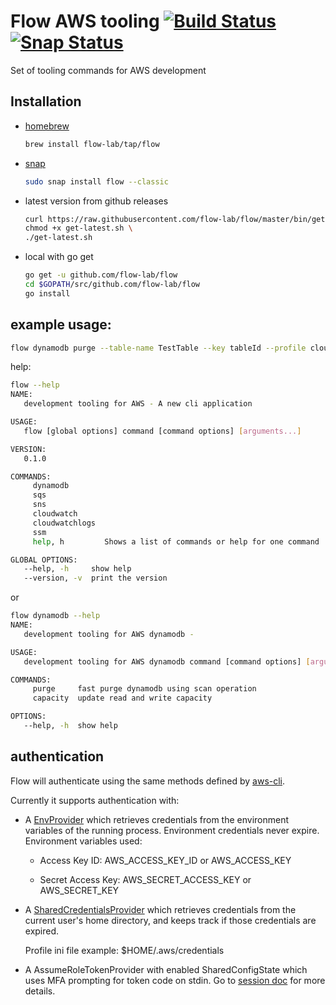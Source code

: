 # Flow AWS tooling [![Build Status](https://travis-ci.org/flow-lab/flow.svg?branch=master)](https://travis-ci.org/flow-lab/flow) [![Snap Status](https://build.snapcraft.io/badge/flow-lab/flow.svg)](https://build.snapcraft.io/user/flow-lab/flow)

Set of tooling commands for AWS development

## Installation

* [homebrew](https://github.com/flow-lab/homebrew-tap)

    ```sh
    brew install flow-lab/tap/flow
    ```

* [snap](https://snapcraft.io/flow)

    ```sh
    sudo snap install flow --classic
    ``` 

* latest version from github releases

    ```sh
    curl https://raw.githubusercontent.com/flow-lab/flow/master/bin/get-latest.sh --output get-latest.sh \
    chmod +x get-latest.sh \
    ./get-latest.sh
    ```
    
* local with go get

    ```sh
    go get -u github.com/flow-lab/flow
    cd $GOPATH/src/github.com/flow-lab/flow
    go install
    ```

## example usage:

```sh
flow dynamodb purge --table-name TestTable --key tableId --profile cloudformation@flowlab-dev
```

help:
```sh
flow --help
NAME:
   development tooling for AWS - A new cli application

USAGE:
   flow [global options] command [command options] [arguments...]

VERSION:
   0.1.0

COMMANDS:
     dynamodb        
     sqs             
     sns             
     cloudwatch      
     cloudwatchlogs  
     ssm             
     help, h         Shows a list of commands or help for one command

GLOBAL OPTIONS:
   --help, -h     show help
   --version, -v  print the version
```

or

```sh
flow dynamodb --help
NAME:
   development tooling for AWS dynamodb -

USAGE:
   development tooling for AWS dynamodb command [command options] [arguments...]

COMMANDS:
     purge     fast purge dynamodb using scan operation
     capacity  update read and write capacity

OPTIONS:
   --help, -h  show help
```

## authentication

Flow will authenticate using the same methods defined by [aws-cli][auth].

Currently it supports authentication with:

* A [EnvProvider][EnvProvider] which retrieves credentials from the environment variables of the
  running process. Environment credentials never expire.
  Environment variables used:
  
  * Access Key ID:     AWS_ACCESS_KEY_ID or AWS_ACCESS_KEY

  * Secret Access Key: AWS_SECRET_ACCESS_KEY or AWS_SECRET_KEY
  
* A [SharedCredentialsProvider][SharedCredentialsProvider] which retrieves credentials from the current user's home
  directory, and keeps track if those credentials are expired.
  
  Profile ini file example: $HOME/.aws/credentials
  
* A AssumeRoleTokenProvider with enabled SharedConfigState which uses MFA prompting for token code on stdin.
  Go to [session doc][session] for more details.

[auth]: https://docs.aws.amazon.com/cli/latest/userguide/cli-chap-getting-started.html
[envProvider]: https://docs.aws.amazon.com/sdk-for-go/api/aws/credentials/#EnvProvider
[sharedCredentialsProvider]: https://docs.aws.amazon.com/sdk-for-go/api/aws/credentials/#SharedCredentialsProvider
[session]: https://docs.aws.amazon.com/sdk-for-go/api/aws/session/
